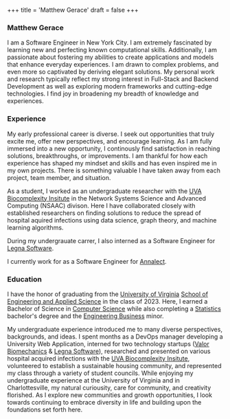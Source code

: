 +++
title = 'Matthew Gerace'
draft = false
+++

### **Matthew Gerace**
I am a Software Engineer in New York City. I am extremely fascinated by learning new and perfecting known computational skills. Additionally, I am passionate about fostering my abilities to create applications and models that enhance everyday experiences. I am drawn to complex problems, and even more so captivated by deriving elegant solutions. My personal work and research typically reflect my strong interest in Full-Stack and Backend Development as well as exploring modern frameworks and cutting-edge technologies. I find joy in broadening my breadth of knowledge and experiences.

### **Experience**

My early professional career is diverse. I seek out opportunities that truly excite me, offer new perspectives, and encourage learning. As I am fully immersed into a new opportunity, I continously find satisfaction in reaching solutions, breakthroughs, or improvements. I am thankful for how each experience has shaped my mindset and skills and has even inspired me in my own projects. There is something valuable I have taken away from each project, team member, and situation.

As a student, I worked as an undergraduate researcher with the [UVA Biocomplexity Insitute](https://biocomplexity.virginia.edu/) in the Network Systems Science and Advanced Computing (NSAAC) divison. Here I have collaborated closely with established researchers on finding solutions to reduce the spread of hospital aquired infections using data science, graph theory, and machine learning algorithms.

During my undergrauate carrer, I also interned as a Software Engineer for [Legna Software](https://www.legnasoftware.com/).

I currently work for as a Software Engineer for [Annalect](https://www.annalect.com/).

### **Education**

I have the honor of graduating from the [University of Virginia](https://www.virginia.edu/) [School of Engineering and Applied Science](https://engineering.virginia.edu/) in the class of 2023. Here, I earned a Bachelor of Science in [Computer Science](https://engineering.virginia.edu/departments/computer-science) while also completing a [Statistics](https://statistics.as.virginia.edu) bachelor's degree and the [Engineering Business](https://engineering.virginia.edu/departments/engineering-and-society/entrepreneurship-and-business) minor. 

My undergraduate experience introduced me to many diverse perspectives, backgrounds, and ideas. I spent months as a DevOps manager developing a University Web Application, interned for two technology startups ([Valor Biomechanics](https://www.valorbiomechanics.com/) & [Legna Software](https://www.legnasoftware.com/)), researched and presented on various hospital acquired infections with the [UVA Biocomplexity Insitute](https://biocomplexity.virginia.edu/), volunteered to establish a sustainable housing community, and represented my class through a variety of student councils. While enjoying my undergraduate experience at the University of Virginia and in Charlottesville, my natural curiousity, care for community, and creativity florished. As I explore new communities and growth opportunities, I look towards continuing to embrace diversity in life and building upon the foundations set forth here.